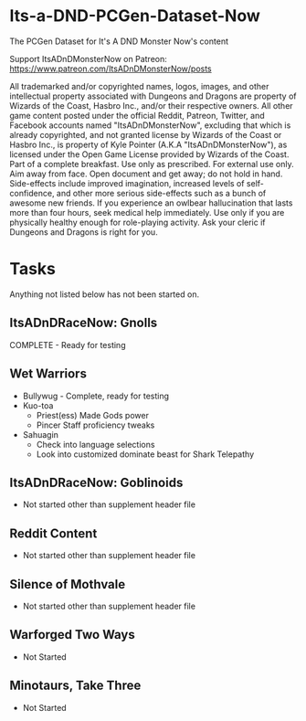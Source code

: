 
# Its-a-DND-PCGen-Dataset-Now
The PCGen Dataset for It's A DND Monster Now's content

Support ItsADnDMonsterNow on Patreon: https://www.patreon.com/ItsADnDMonsterNow/posts

All trademarked and/or copyrighted names, logos, images, and other intellectual property associated with Dungeons and Dragons
are property of Wizards of the Coast, Hasbro Inc., and/or their respective owners. All other game content posted under the official
Reddit, Patreon, Twitter, and Facebook accounts named "ItsADnDMonsterNow", excluding that which is already copyrighted, and
not granted license by Wizards of the Coast or Hasbro Inc., is property of Kyle Pointer (A.K.A "ItsADnDMonsterNow"), as licensed
under the Open Game License provided by Wizards of the Coast. Part of a complete breakfast. Use only as prescribed. For external
use only. Aim away from face. Open document and get away; do not hold in hand. Side-effects include improved imagination,
increased levels of self-confidence, and other more serious side-effects such as a bunch of awesome new friends. If you experience an
owlbear hallucination that lasts more than four hours, seek medical help immediately. Use only if you are physically healthy enough
for role-playing activity. Ask your cleric if Dungeons and Dragons is right for you.


# Tasks

Anything not listed below has not been started on.

## ItsADnDRaceNow: Gnolls

COMPLETE - Ready for testing

## Wet Warriors

* Bullywug - Complete, ready for testing
* Kuo-toa
	* Priest(ess) Made Gods power
	* Pincer Staff proficiency tweaks
* Sahuagin
	* Check into language selections
	* Look into customized dominate beast for Shark Telepathy

## ItsADnDRaceNow: Goblinoids

* Not started other than supplement header file

## Reddit Content

* Not started other than supplement header file

## Silence of Mothvale

* Not started other than supplement header file

## Warforged Two Ways

* Not Started

## Minotaurs, Take Three

* Not Started